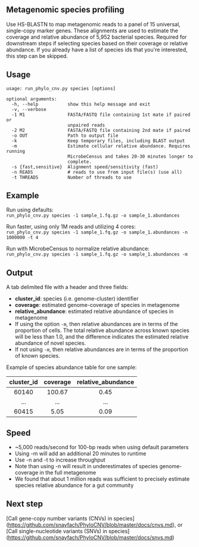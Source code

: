 ## Metagenomic species profiling
Use HS-BLASTN to map metagenomic reads to a panel of 15 universal, single-copy marker genes. 
These alignments are used to estimate the coverage and relative abundance of 5,952 bacterial species.
Required for downstream steps if selecting species based on their coverage or relative abundance. 
If you already have a list of species ids that you're interested, this step can be skipped.

## Usage
```
usage: run_phylo_cnv.py species [options]

optional arguments:
  -h, --help           show this help message and exit
  -v, --verbose
  -1 M1                FASTA/FASTQ file containing 1st mate if paired or
                       unpaired reads
  -2 M2                FASTA/FASTQ file containing 2nd mate if paired
  -o OUT               Path to output file
  -k                   Keep temporary files, including BLAST output
  -m                   Estimate cellular relative abundance. Requires running
                       MicrobeCensus and takes 20-30 minutes longer to
                       complete.
  -s {fast,sensitive}  Alignment speed/sensitivity (fast)
  -n READS             # reads to use from input file(s) (use all)
  -t THREADS           Number of threads to use
```

## Example
Run using defaults:  
`run_phylo_cnv.py species -1 sample_1.fq.gz -o sample_1.abundances`

Run faster, using only 1M reads and utilizing 4 cores:  
`run_phylo_cnv.py species -1 sample_1.fq.gz -o sample_1.abundances -n 1000000 -t 4`

Run with MicrobeCensus to normalize relative abundance:  
`run_phylo_cnv.py species -1 sample_1.fq.gz -o sample_1.abundances -m`


## Output
A tab delimited file with a header and three fields:  
* **cluster_id**: species (i.e. genome-cluster) identifier  
* **coverage**: estimated genome-coverage of species in metagenome  
* **relative_abundance**: estimated relative abundance of species in metagenome  
* If using the option `-m`, then relative abundances are in terms of the proportion of cells. The total relative abundance across known species will be less than 1.0, and the difference indicates the estimated relative abundance of novel species.  
* If not using `-m`, then relative abundances are in terms of the proportion of known species.  
        
Example of species abundance table for one sample:

| cluster_id      | coverage      | relative_abundance  |
| :----------: |:-------------:| :------------------: |
| 60140         | 100.67        | 0.45              |
| ...           | ...           |   ...               |
| 60415         | 5.05          |   0.09              |


## Speed
* ~5,000 reads/second for 100-bp reads when using default parameters
* Using -m will add an additional 20 minutes to runtime
* Use -n and -t to increase throughput
* Note than using -n will result in underestimates of species genome-coverage in the full metagenome
* We found that about 1 million reads was sufficient to precisely estimate species relative abundance for a gut community

## Next step
[Call gene-copy number variants (CNVs) in species] (https://github.com/snayfach/PhyloCNV/blob/master/docs/cnvs.md), or  
[Call single-nucleotide variants (SNVs) in species] (https://github.com/snayfach/PhyloCNV/blob/master/docs/snvs.md)
